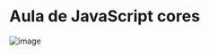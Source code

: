 # Aula de JavaScript cores
![image](https://github.com/user-attachments/assets/81d0911e-f995-4ee8-8cc9-33cccae6a89a)
